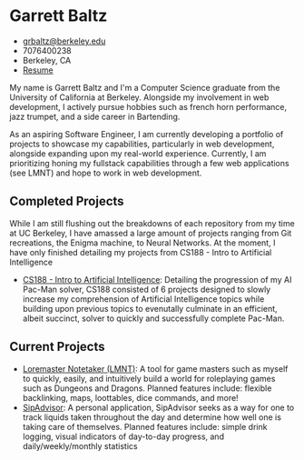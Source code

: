 # Garrett Baltz
- grbaltz@berkeley.edu
- 7076400238
- Berkeley, CA
- [Resume](https://github.com/user-attachments/files/16397489/Resume_Tech_7_26_24.pdf)


My name is Garrett Baltz and I'm a Computer Science graduate from the University of California at Berkeley. Alongside my involvement in web development, I actively pursue hobbies such as french horn performance, jazz trumpet, and a side career in Bartending. 

As an aspiring Software Engineer, I am currently developing a portfolio of projects to showcase my capabilities, particularly in web development, alongside expanding upon my real-world experience. Currently, I am prioritizing honing my fullstack capabilities through a few web applications (see LMNT) and hope to work in web development.

## Completed Projects
While I am still flushing out the breakdowns of each repository from my time at UC Berkeley, I have amassed a large amount of projects ranging from Git recreations, the Enigma machine, to Neural Networks. At the moment, I have only finished detailing my projects from CS188 - Intro to Artificial Intelligence

- [CS188 - Intro to Artificial Intelligence](https://github.com/grbaltz/cs188-sp23): Detailing the progression of my AI Pac-Man solver, CS188 consisted of 6 projects designed to slowly increase my comprehension of Artificial Intelligence topics while building upon previous topics to evenutally culminate in an efficient, albeit succinct, solver to quickly and successfully complete Pac-Man.

## Current Projects

- [Loremaster Notetaker (LMNT)](https://github.com/grbaltz/LoreMasterNoteTaker):  A tool for game masters such as myself to quickly, easily, and intuitively build a world for roleplaying games such as Dungeons and Dragons. Planned features include: flexible backlinking, maps, loottables, dice commands, and more!
- [SipAdvisor](https://github.com/grbaltz/SipAdvisor): A personal application, SipAdvisor seeks as a way for one to track liquids taken throughout the day and determine how well one is taking care of themselves. Planned features include: simple drink logging, visual indicators of day-to-day progress, and daily/weekly/monthly statistics 
